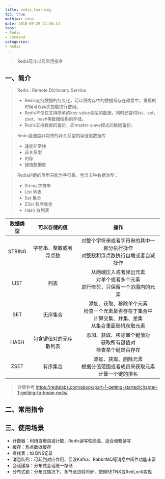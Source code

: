 ```yaml
---
title: redis_learning
toc: true
mathjax: true
date: 2018-09-29 21:50:14
tags:
- Redis
- command
categories:
- Redis
---
```


> Redis简介以及常用指令

<!-- more -->

## 一、简介

> Redis : Remote Dictionary Service
>
> - Redis支持数据的持久化，可以将内存中的数据保存在磁盘中，重启的时候可以再次加载进行使用。
> - Redis不仅仅支持简单的key-value类型的数据，同时还提供list，set，zset，hash等数据结构的存储。
> - Redis支持数据的备份，即master-slave模式的数据备份。

> Redis是速度非常快的非关系型内存键值数据库
>
> + 速度非常快
> + 非关系型
> + 内存
> + 键值数据库

> Redis的键的类型只能为字符串，包含五种数据类型：
>
> + String  字符串
> + List  列表
> + Set  集合
> + ZSet  有序集合
> + Hash  散列表

| 数据类型 |      可以存储的值      |                             操作                             |
| :------: | :--------------------: | :----------------------------------------------------------: |
|  STRING  | 字符串、整数或者浮点数 | 对整个字符串或者字符串的其中一部分执行操作</br> 对整数和浮点数执行自增或者自减操作 |
|   LIST   |          列表          | 从两端压入或者弹出元素 </br> 对单个或者多个元素</br> 进行修剪，只保留一个范围内的元素 |
|   SET    |        无序集合        | 添加、获取、移除单个元素</br> 检查一个元素是否存在于集合中</br> 计算交集、并集、差集</br> 从集合里面随机获取元素 |
|   HASH   | 包含键值对的无序散列表 | 添加、获取、移除单个键值对</br> 获取所有键值对</br> 检查某个键是否存在 |
|   ZSET   |        有序集合        | 添加、获取、删除元素</br> 根据分值范围或者成员来获取元素</br> 计算一个键的排名 |

> 详情参考 https://redislabs.com/ebook/part-1-getting-started/chapter-1-getting-to-know-redis/

## 二、常用指令



## 三、使用场景

+ 计数器：利用自增自减计数，Redis读写性能高，适合频繁读写
+ 缓存：热点数据缓存
+ 查找表：如 DNS记录
+ 消息队列：可起到对应作用，但没Kafka、RabbitMQ等消息中间件功能丰富
+ 会话缓存：分布式会话统一存储
+ 分布式锁：分布式情况下，多节点进程同步，使用SETNX或RedLock实现

